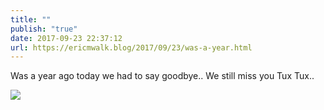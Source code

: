```yaml
---
title: ""
publish: "true"
date: 2017-09-23 22:37:12
url: https://ericmwalk.blog/2017/09/23/was-a-year.html
---
```


Was a year ago today we had to say goodbye.. We still miss you Tux Tux..

![](https://ericmwalk.blog/uploads/2022/ef8d381f07.jpg)